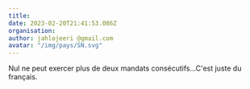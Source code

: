 ```yaml
---
title: 
date: 2023-02-20T21:41:53.086Z
organisation: 
author: jahlojeeri @gmail.com 
avatar: "/img/pays/SN.svg"
---
```


Nul ne peut exercer plus de deux mandats consécutifs...C'est juste du français. 